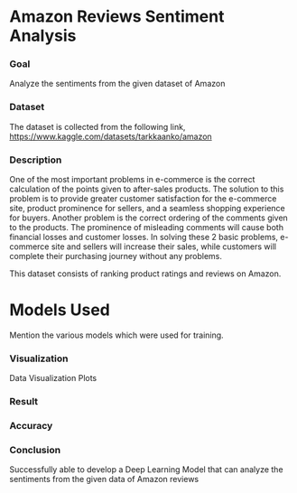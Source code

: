 # Amazon Reviews Sentiment Analysis

### Goal
Analyze the sentiments from the given dataset of Amazon

### Dataset
The dataset is collected from the following link, https://www.kaggle.com/datasets/tarkkaanko/amazon

### Description
One of the most important problems in e-commerce is the correct calculation of the points given to after-sales products. The solution to this problem
is to provide greater customer satisfaction for the e-commerce site, product prominence for sellers, and a seamless shopping experience for buyers.
Another problem is the correct ordering of the comments given to the products. The prominence of misleading comments will cause both financial losses
and customer losses. In solving these 2 basic problems, e-commerce site and sellers will increase their sales, while customers will complete their
purchasing journey without any problems.

This dataset consists of ranking product ratings and reviews on Amazon.

# Models Used #
Mention the various models which were used for training.

### Visualization ###
Data Visualization Plots

### Result ###

### Accuracy ###

### Conclusion ###
Successfully able to develop a Deep Learning Model that can analyze the sentiments from the given data of Amazon reviews
